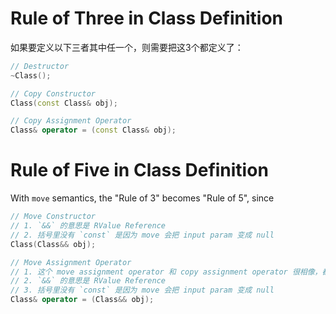 # Rule of Three in Class Definition

如果要定义以下三者其中任一个，则需要把这3个都定义了：
```cpp
// Destructor
~Class();

// Copy Constructor
Class(const Class& obj);

// Copy Assignment Operator
Class& operator = (const Class& obj);
```

# Rule of Five in Class Definition
With `move` semantics, the "Rule of 3" becomes "Rule of 5", since 
```cpp
// Move Constructor
// 1. `&&` 的意思是 RValue Reference
// 2. 括号里没有 `const` 是因为 move 会把 input param 变成 null
Class(Class&& obj);

// Move Assignment Operator
// 1. 这个 move assignment operator 和 copy assignment operator 很相像，都是 overwrite `=`
// 2. `&&` 的意思是 RValue Reference
// 3. 括号里没有 `const` 是因为 move 会把 input param 变成 null
Class& operator = (Class&& obj);
```
